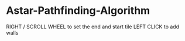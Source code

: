 # Astar-Pathfinding-Algorithm
RIGHT / SCROLL WHEEL to set the end and start tile
LEFT CLICK to add walls
